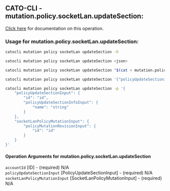 
## CATO-CLI - mutation.policy.socketLan.updateSection:
[Click here](https://api.catonetworks.com/documentation/#mutation-mutation.policy.socketLan.updateSection) for documentation on this operation.

### Usage for mutation.policy.socketLan.updateSection:

```bash
catocli mutation policy socketLan updateSection -h

catocli mutation policy socketLan updateSection <json>

catocli mutation policy socketLan updateSection "$(cat < mutation.policy.socketLan.updateSection.json)"

catocli mutation policy socketLan updateSection '{"policyUpdateSectionInput":{"id":"id","policyUpdateSectionInfoInput":{"name":"string"}},"socketLanPolicyMutationInput":{"policyMutationRevisionInput":{"id":"id"}}}'

catocli mutation policy socketLan updateSection -p '{
    "policyUpdateSectionInput": {
        "id": "id",
        "policyUpdateSectionInfoInput": {
            "name": "string"
        }
    },
    "socketLanPolicyMutationInput": {
        "policyMutationRevisionInput": {
            "id": "id"
        }
    }
}'
```

#### Operation Arguments for mutation.policy.socketLan.updateSection ####

`accountId` [ID] - (required) N/A    
`policyUpdateSectionInput` [PolicyUpdateSectionInput] - (required) N/A    
`socketLanPolicyMutationInput` [SocketLanPolicyMutationInput] - (required) N/A    
